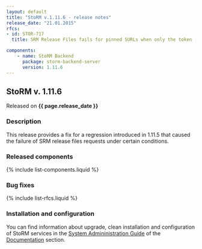 ```yaml
---
layout: default
title: "StoRM v.1.11.6 - release notes"
release_date: "21.01.2015"
rfcs:
- id: STOR-717
  title: SRM Release Files fails for pinned SURLs when only the token (and no list of SURLs) is provided

components:
    - name: StoRM Backend
      package: storm-backend-server
      version: 1.11.6
---
```


## StoRM v. 1.11.6

Released on **{{ page.release_date }}**

### Description

This release provides a fix for a regression introduced in 1.11.5 that caused
the failure of SRM release files requests under certain conditions.

### Released components

{% include list-components.liquid %}

### Bug fixes

{% include list-rfcs.liquid %}

### Installation and configuration

You can find information about upgrade, clean installation and configuration of StoRM services in the [System Admininistration Guide][storm-sysadmin-guide] of the [Documentation][storm-documentation] section.

[storm-documentation]: {{site.baseurl}}/documentation.html
[storm-sysadmin-guide]: {{site.baseurl}}/documentation/sysadmin-guide/1.11.5
